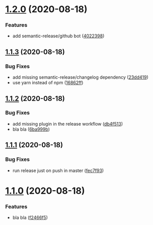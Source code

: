 # [1.2.0](https://github.com/vitoriaHeliane/test-semantic-release/compare/v1.1.3...v1.2.0) (2020-08-18)


### Features

* add semantic-release/github bot ([4022398](https://github.com/vitoriaHeliane/test-semantic-release/commit/4022398595561aa0b68a6f7ad3534513f1d49d26))

## [1.1.3](https://github.com/vitoriaHeliane/test-semantic-release/compare/v1.1.2...v1.1.3) (2020-08-18)


### Bug Fixes

* add missing semantic-release/changelog dependency ([23dd419](https://github.com/vitoriaHeliane/test-semantic-release/commit/23dd4191d2529ba27f0ca43cd191b12d92aed3f7))
* use yarn instead of npm ([16862ff](https://github.com/vitoriaHeliane/test-semantic-release/commit/16862ff48cba44b04fbb03360b37cb3a186b427a))

## [1.1.2](https://github.com/vitoriaHeliane/test-semantic-release/compare/v1.1.1...v1.1.2) (2020-08-18)


### Bug Fixes

* add missing plugin in the release workflow ([db4f513](https://github.com/vitoriaHeliane/test-semantic-release/commit/db4f513cb3910d13ec3e5e2cd29b48e4bcc3ee98))
* bla bla ([6ba999b](https://github.com/vitoriaHeliane/test-semantic-release/commit/6ba999b2f486ded5dd3c183bcb4154dbc3733929))

## [1.1.1](https://github.com/vitoriaHeliane/test-semantic-release/compare/v1.1.0...v1.1.1) (2020-08-18)


### Bug Fixes

* run release just on push in master ([fec7f93](https://github.com/vitoriaHeliane/test-semantic-release/commit/fec7f93e0e2a8181f2a6c9176edd0ab97c3db6ea))

# [1.1.0](https://github.com/vitoriaHeliane/test-semantic-release/compare/v1.0.4...v1.1.0) (2020-08-18)


### Features

* bla bla ([f2466f5](https://github.com/vitoriaHeliane/test-semantic-release/commit/f2466f59988ab7b78fa463300160fb0b87352900))
